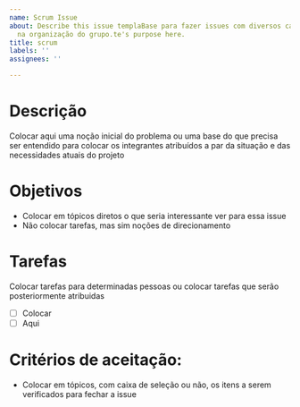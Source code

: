 ```yaml
---
name: Scrum Issue
about: Describe this issue templaBase para fazer issues com diversos campos para auxiliar
  na organização do grupo.te's purpose here.
title: scrum
labels: ''
assignees: ''

---
```


# Descrição
Colocar aqui uma noção inicial do problema ou uma base do que precisa ser entendido para colocar os integrantes atribuídos a par da situação e das necessidades atuais do projeto

# Objetivos
- Colocar em tópicos diretos o que seria interessante ver para essa issue
- Não colocar tarefas, mas sim noções de direcionamento

# Tarefas
Colocar tarefas para determinadas pessoas ou colocar tarefas que serão posteriormente atribuidas
- [ ] Colocar
- [ ] Aqui

# Critérios de aceitação:
- Colocar em tópicos, com caixa de seleção ou não, os itens a serem verificados para fechar a issue
